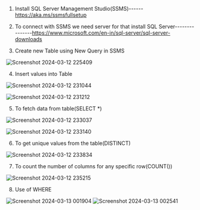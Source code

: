 1. Install SQL Server Management Studio(SSMS)------https://aka.ms/ssmsfullsetup
   
2. To connect with SSMS we need server for that install SQL Server---------------https://www.microsoft.com/en-in/sql-server/sql-server-downloads

3. Create new Table using New Query in SSMS

![Screenshot 2024-03-12 225409](https://github.com/Nikita-15-ab/Data_Analytics/assets/126350305/9517e4db-fda7-4d30-884c-f772dd164b93)

4. Insert values into Table

![Screenshot 2024-03-12 231044](https://github.com/Nikita-15-ab/Data_Analytics/assets/126350305/0ccbe8ee-c50b-411b-ab03-a74c75c9ffe0)

![Screenshot 2024-03-12 231212](https://github.com/Nikita-15-ab/Data_Analytics/assets/126350305/10605be1-a269-4e96-bbe5-11b01e04a554)

5. To fetch data from table(SELECT *)

![Screenshot 2024-03-12 233037](https://github.com/Nikita-15-ab/Data_Analytics/assets/126350305/4f1c7ee1-10d5-4d67-964a-ddf5e22bc9ae)

![Screenshot 2024-03-12 233140](https://github.com/Nikita-15-ab/Data_Analytics/assets/126350305/c27e7b26-ecfb-4750-a8a4-0d37c39943d2)

6. To get unique values from the table(DISTINCT)

![Screenshot 2024-03-12 233834](https://github.com/Nikita-15-ab/Data_Analytics/assets/126350305/d6d709cf-2d10-48a1-b52c-333beecd75d5)

7. To count the number of columns for any specific row(COUNT())

![Screenshot 2024-03-12 235215](https://github.com/Nikita-15-ab/Data_Analytics/assets/126350305/262c3102-32f8-4813-986a-ceef31e2acd6)

8. Use of WHERE

![Screenshot 2024-03-13 001904](https://github.com/Nikita-15-ab/Data_Analytics/assets/126350305/70557d22-2080-4fc4-9f63-a0f8024fbef6)
![Screenshot 2024-03-13 002541](https://github.com/Nikita-15-ab/Data_Analytics/assets/126350305/13506cdd-447c-4fdf-8f36-21e8ebd5d43e)




   

